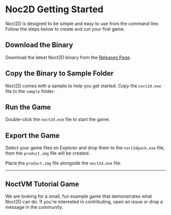 Noc2D Getting Started
=====================

Noct2D is designed to be simple and easy to use from the command line.
Follow the steps below to create and run your first game.

## Download the Binary

Download the latest Noct2D binary from the [Releases Page](https://github.com/awemorris/Noct2D/releases).

## Copy the Binary to Sample Folder

Noct2D comes with a sample to help you get started.
Copy the `noct2d.exe` file to the `sample` folder:

## Run the Game

Double-click the `noct2d.exe` file to start the game.

## Export the Game

Select your game files on Explorer and drop them to the `noct2dpack.exe` file,
then the `product.img` file will be created.

Place the `product.img` file alongside the `noct2d.exe` file.

---

## NoctVM Tutorial Game

We are looking for a small, fun example game that demonstrates what
Noct2D can do. If you're interested in contributing, open an issue or
drop a message in the community.
